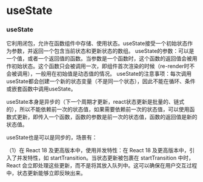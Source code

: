 # useState

### **useState**

它利用闭包，允许在函数组件中存储、使用状态。useState接受一个初始状态作为参数，并返回一个包含当前状态和更新状态的数组。 useState的参数：可以是一个值，或者一个返回值的函数。当参数是一个函数时，这个函数的返回值会被用作初始状态。这个函数只会被调用一次，即组件首次渲染的时候（re-render时不会被调用），一般用在初始值是动态值的情况。 useState的注意事项：每次调用useState都会创建一个新的状态变量（不是同一个状态），因此不能在循环、条件或嵌套函数中调用useState。

useState本身是异步的（下一个周期才更新，react状态更新是批量的、链式的），所以不能依赖前一次的状态值，如果需要依赖前一次的状态值，可以使用函数式更新，即传入一个函数，函数的参数是前一次的状态值，函数的返回值是新的状态值。

useState也是可以是同步的，场景有：&#x20;

（1）在 React 18 及更高版本中，使用并发特性：在 React 18 及更高版本中，引入了并发特性，如 startTransition。当状态更新被包裹在 startTransition 中时，React 会立即处理这些更新，而不是将其放入队列中。这可以确保在用户交互过程中，状态更新能够立即反映出来。
